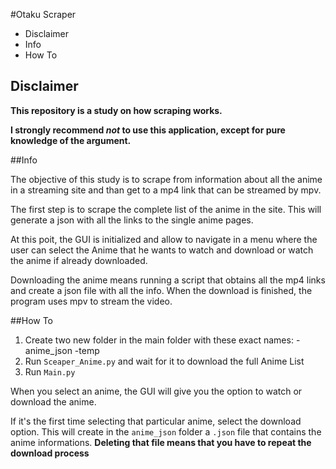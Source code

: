 #Otaku Scraper

- Disclaimer
- Info
- How To

## Disclaimer

**This repository is a study on how scraping works.**

**I strongly recommend _not_ to use this application, except for pure knowledge of the argument.** 

##Info

The objective of this study is to scrape from information about all the anime in a streaming site and than get to a mp4 link that can be streamed by mpv.

The first step is to scrape the complete list of the anime in the site. This will generate a json with all the links to the single anime pages.

At this poit, the GUI is initialized and allow to navigate in a menu where the user can select the Anime that he wants to watch and download or watch the anime if already downloaded.

Downloading the anime means running a script that obtains all the mp4 links and create a json file with all the info. When the download is finished, the program uses mpv to stream the video. 

##How To

1. Create two new folder in the main folder with these exact names:
	-anime_json
	-temp
2. Run `Sceaper_Anime.py` and wait for it to download the full Anime List
3. Run `Main.py`

When you select an anime, the GUI will give you the option to watch or download the anime.

If it's the first time selecting that particular anime, select the download option. This will create in the `anime_json` folder a `.json` file that contains the anime informations. **Deleting that file means that you have to repeat the download process** 
